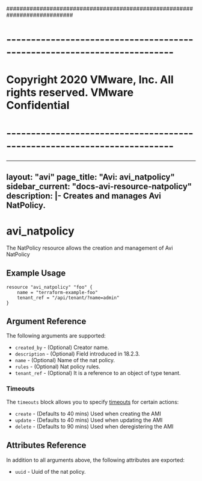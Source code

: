 ############################################################################
# ------------------------------------------------------------------------
# Copyright 2020 VMware, Inc.  All rights reserved. VMware Confidential
# ------------------------------------------------------------------------
###

---
layout: "avi"
page_title: "Avi: avi_natpolicy"
sidebar_current: "docs-avi-resource-natpolicy"
description: |-
  Creates and manages Avi NatPolicy.
---

# avi_natpolicy

The NatPolicy resource allows the creation and management of Avi NatPolicy

## Example Usage

```hcl
resource "avi_natpolicy" "foo" {
    name = "terraform-example-foo"
    tenant_ref = "/api/tenant/?name=admin"
}
```

## Argument Reference

The following arguments are supported:

* `created_by` - (Optional) Creator name.
* `description` - (Optional) Field introduced in 18.2.3.
* `name` - (Optional) Name of the nat policy.
* `rules` - (Optional) Nat policy rules.
* `tenant_ref` - (Optional) It is a reference to an object of type tenant.


### Timeouts

The `timeouts` block allows you to specify [timeouts](https://www.terraform.io/docs/configuration/resources.html#timeouts) for certain actions:

* `create` - (Defaults to 40 mins) Used when creating the AMI
* `update` - (Defaults to 40 mins) Used when updating the AMI
* `delete` - (Defaults to 90 mins) Used when deregistering the AMI

## Attributes Reference

In addition to all arguments above, the following attributes are exported:

* `uuid` -  Uuid of the nat policy.

